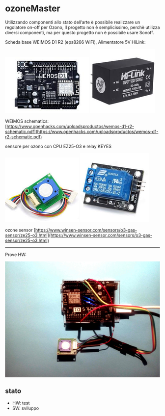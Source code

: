 # ozoneMaster

Utilizzando componenti allo stato dell’arte è possibile realizzare un regolatore on-off per Ozono, Il progetto non è semplicissimo, perchè utilizza diversi componenti, ma per questo progetto non è possibile usare Sonoff.

Scheda base WEIMOS D1 R2 (eps8266 WiFi), Alimentatore 5V HiLink: 

![](images/board01.jfif) ![](images/5vhilink.jfif)

WEIMOS schematics: [https://www.openhacks.com/uploadsproductos/wemos-d1-r2-schematic.pdf](https://www.openhacks.com/uploadsproductos/wemos-d1-r2-schematic.pdf)

sensore per ozono con CPU EZ25-O3 e relay KEYES

![](images/ZE25-03.jfif) ![](images/keyes-relay.jfif)

ozone sensor [https://www.winsen-sensor.com/sensors/o3-gas-sensor/ze25-o3.html](https://www.winsen-sensor.com/sensors/o3-gas-sensor/ze25-o3.html)

-------
Prove HW:

![](images/IMG_20200517_100444.jpg)

## stato

- HW: test
- SW: sviluppo
